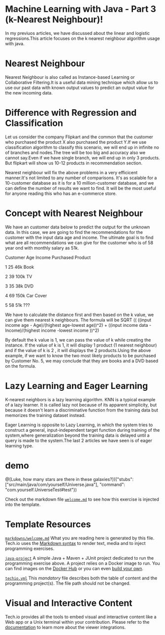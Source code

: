 # Machine Learning with Java - Part 3 (k-Nearest Neighbour)!

In my previuos articles, we have discussed about the linear and logistic regressions.This article focuses on the k nearest neighbour algorithm usage with java.

# Nearest Neighbour

Nearest Neighbour is also called as Instance-based Learning or Collaborative Filtering.It is a useful data mining technique which allow us to use our past data with known output values to predict an output value for the new incoming data. 

# Difference with Regression and Classification

Let us consider the company Flipkart and the common that the customer who purchased the product X also purchased the product Y.If we use classification algorithm to classify this scenario, we will end up in infinite no of branches and nodes.The tree will be too big and accuracy also we cannot say.Even if we have single branch, we will end up in only 3 products. But flipkart will show us 10-12 products in recommendation section.

Nearest neighbour will fix the above problems in a very efficicent manner.It's not limited to any number of comparisons. It's as scalable for a 10-customer database as it is for a 10 million-customer database, and we can define the number of results we want to find. It will be the most useful for anyone reading this who has an e-commerce store.

# Concept with Nearest Neighbour

We have an customer data below to predict the output for the unknown data. In this case, we are going to find the recommendations for the customer with the input data age and income. The ultimate goal is to find what are all recommendations we can give for the customer who is of 58 year ond with monthly salary as 51k.

Customer       Age      Income     Purchased Product

1               25        46k           Book

2               39        100k          TV

3               35        38k           DVD

4               69        150k          Car Cover

5               58         51k             ???



We have to calculate the distance first and then based on the k value, we can give them nearest k neighbours.
The formula will be SQRT (( ((input income age - Age)/(highest age-lowest age))^2) + ((input income data - Income)/(highest income -lowest income ))^2)

By default the k value is 1, we can pass the value of k while creating the instance. If the value of k is 1, it will display 1 product (1 nearest neighbour) and if the value of k is 2 , it will displays the 2 products.Using the above example, if we want to know the two most likely products to be purchased by Customer No. 5, we may conclude that they are books and a DVD based on the formula.

# Lazy Learning and Eager Learning

K-nearest neighbors is a lazy learning algorithm. KNN is a typical example of a lazy learner. It is called lazy not because of its apparent simplicity, but because it doesn't learn a discriminative function from the training data but memorizes the training dataset instead.

Eager Learning is opposite to Lazy Learning, in which the system tries to construct a general, input-independent target function during training of the system,where generalization beyond the training data is delayed until a query is made to the system.The last 2 articles we have seen is of eager learning type.



# demo

@[Luke, how many stars are there in these galaxies?]({"stubs": ["src/main/java/com/yourself/Universe.java"], "command": "com.yourself.UniverseTest#test"})

Check out the markdown file [`welcome.md`](https://github.com/TechDotIO/java-template/blob/master/markdowns/welcome.md) to see how this exercise is injected into the template.

# Template Resources

[`markdowns/welcome.md`](https://github.com/TechDotIO/java-template/blob/master/markdowns/welcome.md)
What you are reading here is generated by this file. Tech.io uses the [Markdown syntax](https://tech.io/doc/reference-markdowns) to render text, media and to inject programming exercises.


[`java-project`](https://github.com/TechDotIO/java-template/tree/master/java-project)
A simple Java + Maven + JUnit project dedicated to run the programming exercise above. A project relies on a Docker image to run. You can find images on the [Docker Hub](https://hub.docker.com/explore/) or you can even [build your own](https://tech.io/doc/reference-runner).


[`techio.yml`](https://github.com/TechDotIO/java-template/blob/master/techio.yml)
This *mandatory* file describes both the table of content and the programming project(s). The file path should not be changed.


# Visual and Interactive Content

Tech.io provides all the tools to embed visual and interactive content like a Web app or a Unix terminal within your contribution. Please refer to the [documentation](https://tech.io/doc) to learn more about the viewer integrations.
